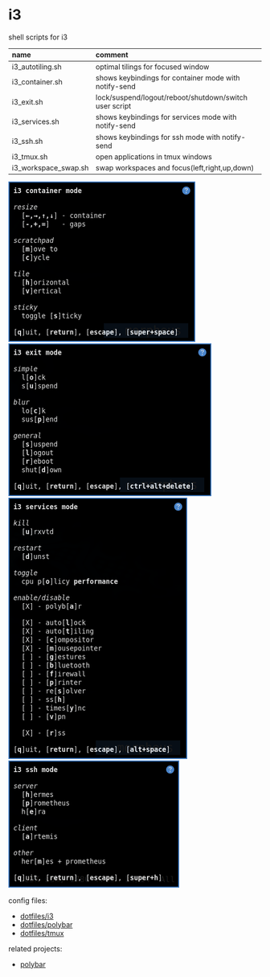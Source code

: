 # i3

shell scripts for i3

| name                 | comment                                                |
| :------------------- | :----------------------------------------------------- |
| i3_autotiling.sh     | optimal tilings for focused window                     |
| i3_container.sh      | shows keybindings for container mode with notify-send  |
| i3_exit.sh           | lock/suspend/logout/reboot/shutdown/switch user script |
| i3_services.sh       | shows keybindings for services mode with notify-send   |
| i3_ssh.sh            | shows keybindings for ssh mode with notify-send        |
| i3_tmux.sh           | open applications in tmux windows                      |
| i3_workspace_swap.sh | swap workspaces and focus(left,right,up,down)          |

![screenshot container mode](screenshot_container.png)
![screenshot exit mode](screenshot_exit.png)
![screenshot services mode](screenshot_services.png)
![screenshot ssh mode](screenshot_ssh.png)

config files:

- [dotfiles/i3](https://github.com/mrdotx/dotfiles/tree/master/.config/i3)
- [dotfiles/polybar](https://github.com/mrdotx/dotfiles/tree/master/.config/polybar)
- [dotfiles/tmux](https://github.com/mrdotx/dotfiles/tree/master/.config/tmux)

related projects:

- [polybar](https://github.com/mrdotx/polybar)

